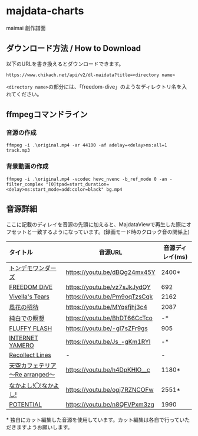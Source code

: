 # majdata-charts

maimai 創作譜面

## ダウンロード方法 / How to Download

以下のURLを書き換えるとダウンロードできます。

```
https://www.chikach.net/api/v2/dl-maidata?title=<directory name>
```

`<directory name>`の部分には、「freedom-dive」のようなディレクトリ名を入れてください。

## ffmpegコマンドライン

### 音源の作成

```
ffmpeg -i .\original.mp4 -ar 44100 -af adelay=<delay>ms:all=1 track.mp3
```

### 背景動画の作成

```
ffmpeg -i .\original.mp4 -vcodec hevc_nvenc -b_ref_mode 0 -an -filter_complex "[0]tpad=start_duration=<delay>ms:start_mode=add:color=black" bg.mp4
```

## 音源詳細

ここに記載のディレイを音源の先頭に加えると、MajdataViewで再生した際にオフセットと一致するようになっています。(録画モード時のクロック音の関係上)

| タイトル                                                               | 音源URL                        | 音源ディレイ(ms) |
|:-------------------------------------------------------------------|------------------------------|------------|
| [トンデモワンダーズ](tondemo-wonders/maidata.txt)                           | https://youtu.be/dBQg24mx45Y | 2400*      |
| [FREEDOM DiVE](freedom-dive/maidata.txt)                           | https://youtu.be/vz7sJkJydQY | 692        |
| [Viyella's Tears](viyellas-tears/maidata.txt)                      | https://youtu.be/Pm9oqTzsCqk | 2162       |
| [風花の招待](invitation-of-windblume/maidata.txt)                       | https://youtu.be/MYqsfjhj3c4 | 2087       |
| [純白での瞑想](contemplation-in-snow/maidata.txt)                        | https://youtu.be/BhDT66CcTco | -*         |
| [FLUFFY FLASH](fluffy-flash/maidata.txt)                           | https://youtu.be/-gl7sZFr9gs | 905        |
| [INTERNET YAMERO](internet-yamero/maidata.txt)                     | https://youtu.be/Js_-gKm1RYI | -*         |
| [Recollect Lines](recollect-lines/maidata.txt)                     | -                            | -          |
| [天空カフェテリア ～Re arranged～](tenkucafeteria-re-arranged/maidata.txt)   | https://youtu.be/h4DpKHlO__c | 1180*      |
| [なかよし!〇!なかよし!](./nakayoshi-maru-nakayoshi/maidata.txt)             | https://youtu.be/ogj7RZNCOFw | 2551*      |
| [POTENTIAL](./potential/maidata.txt)                               | https://youtu.be/n8QFVPxm3zg | 1990       |

\* 独自にカット編集した音源を使用しています。カット編集は各自で行っていただきますようお願いします。
